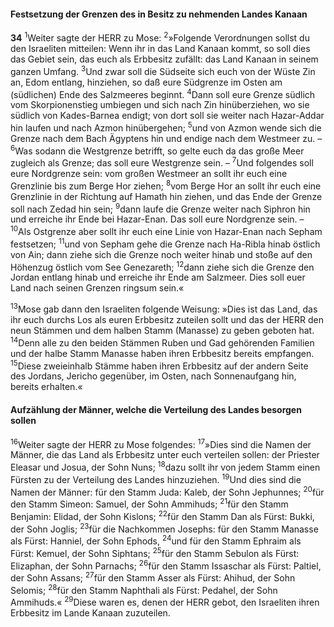#### Festsetzung der Grenzen des in Besitz zu nehmenden Landes Kanaan

__34__
<sup>1</sup>Weiter sagte der HERR zu Mose:
<sup>2</sup>»Folgende Verordnungen sollst du den Israeliten mitteilen: Wenn ihr in das Land Kanaan kommt, so soll dies das Gebiet sein, das euch als Erbbesitz zufällt: das Land Kanaan in seinem ganzen Umfang.
<sup>3</sup>Und zwar soll die Südseite sich euch von der Wüste Zin an, Edom entlang, hinziehen, so daß eure Südgrenze im Osten am (südlichen) Ende des Salzmeeres beginnt.
<sup>4</sup>Dann soll eure Grenze südlich vom Skorpionenstieg umbiegen und sich nach Zin hinüberziehen, wo sie südlich von Kades-Barnea endigt; von dort soll sie weiter nach Hazar-Addar hin laufen und nach Azmon hinübergehen;
<sup>5</sup>und von Azmon wende sich die Grenze nach dem Bach Ägyptens hin und endige nach dem Westmeer zu. –
<sup>6</sup>Was sodann die Westgrenze betrifft, so gelte euch da das große Meer zugleich als Grenze; das soll eure Westgrenze sein. –
<sup>7</sup>Und folgendes soll eure Nordgrenze sein: vom großen Westmeer an sollt ihr euch eine Grenzlinie bis zum Berge Hor ziehen;
<sup>8</sup>vom Berge Hor an sollt ihr euch eine Grenzlinie in der Richtung auf Hamath hin ziehen, und das Ende der Grenze soll nach Zedad hin sein;
<sup>9</sup>dann laufe die Grenze weiter nach Siphron hin und erreiche ihr Ende bei Hazar-Enan. Das soll eure Nordgrenze sein. –
<sup>10</sup>Als Ostgrenze aber sollt ihr euch eine Linie von Hazar-Enan nach Sepham festsetzen;
<sup>11</sup>und von Sepham gehe die Grenze nach Ha-Ribla hinab östlich von Ain; dann ziehe sich die Grenze noch weiter hinab und stoße auf den Höhenzug östlich vom See Genezareth;
<sup>12</sup>dann ziehe sich die Grenze den Jordan entlang hinab und erreiche ihr Ende am Salzmeer. Dies soll euer Land nach seinen Grenzen ringsum sein.«

<sup>13</sup>Mose gab dann den Israeliten folgende Weisung: »Dies ist das Land, das ihr euch durchs Los als euren Erbbesitz zuteilen sollt und das der HERR den neun Stämmen und dem halben Stamm (Manasse) zu geben geboten hat.
<sup>14</sup>Denn alle zu den beiden Stämmen Ruben und Gad gehörenden Familien und der halbe Stamm Manasse haben ihren Erbbesitz bereits empfangen.
<sup>15</sup>Diese zweieinhalb Stämme haben ihren Erbbesitz auf der andern Seite des Jordans, Jericho gegenüber, im Osten, nach Sonnenaufgang hin, bereits erhalten.«

#### Aufzählung der Männer, welche die Verteilung des Landes besorgen sollen

<sup>16</sup>Weiter sagte der HERR zu Mose folgendes:
<sup>17</sup>»Dies sind die Namen der Männer, die das Land als Erbbesitz unter euch verteilen sollen: der Priester Eleasar und Josua, der Sohn Nuns;
<sup>18</sup>dazu sollt ihr von jedem Stamm einen Fürsten zu der Verteilung des Landes hinzuziehen.
<sup>19</sup>Und dies sind die Namen der Männer: für den Stamm Juda: Kaleb, der Sohn Jephunnes;
<sup>20</sup>für den Stamm Simeon: Samuel, der Sohn Ammihuds;
<sup>21</sup>für den Stamm Benjamin: Elidad, der Sohn Kislons;
<sup>22</sup>für den Stamm Dan als Fürst: Bukki, der Sohn Joglis;
<sup>23</sup>für die Nachkommen Josephs: für den Stamm Manasse als Fürst: Hanniel, der Sohn Ephods,
<sup>24</sup>und für den Stamm Ephraim als Fürst: Kemuel, der Sohn Siphtans;
<sup>25</sup>für den Stamm Sebulon als Fürst: Elizaphan, der Sohn Parnachs;
<sup>26</sup>für den Stamm Issaschar als Fürst: Paltiel, der Sohn Assans;
<sup>27</sup>für den Stamm Asser als Fürst: Ahihud, der Sohn Selomis;
<sup>28</sup>für den Stamm Naphthali als Fürst: Pedahel, der Sohn Ammihuds.«
<sup>29</sup>Diese waren es, denen der HERR gebot, den Israeliten ihren Erbbesitz im Lande Kanaan zuzuteilen.